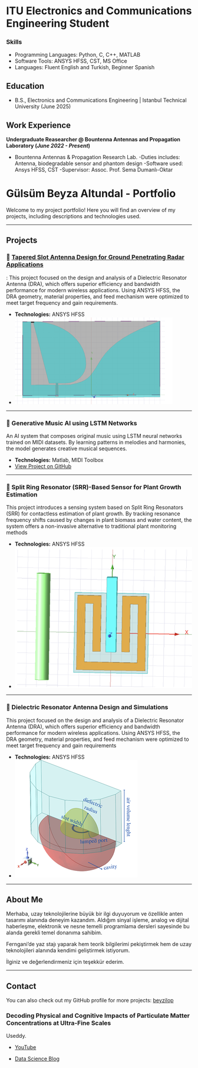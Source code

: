 
# ITU Electronics and Communications Engineering Student

### Skills
- Programming Languages: Python, C, C++, MATLAB
- Software Tools:  ANSYS HFSS, CST, MS Office
- Languages: Fluent English and Turkish, Beginner Spanish

## Education			        		
- B.S., Electronics and Communications Engineering | Istanbul Technical University (June 2025)

## Work Experience
**Undergraduate Reasearcher @ Bountenna Antennas and Propagation Laboratory (_June 2022 - Present_)**
- Bountenna Antennas & Propagation Research Lab.
-Duties includes: Antenna, biodegradable sensor and phantom design
-Software used: Ansys HFSS, CST
-Supervisor: Assoc. Prof. Sema Dumanlı-Oktar


# Gülsüm Beyza Altundal - Portfolio

Welcome to my project portfolio! Here you will find an overview of my projects, including descriptions and technologies used.

---

## Projects

### 📡 [Tapered Slot Antenna Design for Ground Penetrating Radar Applications](gpr.pdf)
: This project focused on the design and analysis of a Dielectric Resonator Antenna (DRA), which offers superior efficiency and bandwidth performance for modern wireless applications. Using ANSYS HFSS, the DRA geometry, material properties, and feed mechanism were optimized to meet target frequency and gain requirements.

- **Technologies:** ANSYS HFSS
- ![Tapered Slot Antenna](files/gpr.png)

---

### 🎵 Generative Music AI using LSTM Networks
An AI system that composes original music using LSTM neural networks trained on MIDI datasets. By learning patterns in melodies and harmonies, the model generates creative musical sequences.

- **Technologies:** Matlab, MIDI Toolbox
- [View Project on GitHub](https://github.com/beyzilop/Music-AI)


---

### 🌱 Split Ring Resonator (SRR)-Based Sensor for Plant Growth Estimation
This project introduces a sensing system based on Split Ring Resonators (SRR) for contactless estimation of plant growth. By tracking resonance frequency shifts caused by changes in plant biomass and water content, the system offers a non-invasive alternative to traditional plant monitoring methods

- **Technologies:** ANSYS HFSS
- ![SRR Sensor](files/srr.png)

---

### 📶 Dielectric Resonator Antenna Design and Simulations
This project focused on the design and analysis of a Dielectric Resonator Antenna (DRA), which offers superior efficiency and bandwidth performance for modern wireless applications. Using ANSYS HFSS, the DRA geometry, material properties, and feed mechanism were optimized to meet target frequency and gain requirements

- **Technologies:** ANSYS HFSS
- ![Dielectric Resonator Antenna](files/dra.png)

---

## About Me

Merhaba, uzay teknolojilerine büyük bir ilgi duyuyorum ve özellikle anten tasarımı alanında deneyim kazandım.
Aldığım sinyal işleme, analog ve dijital haberleşme, elektronik ve nesne temelli programlama dersleri sayesinde bu alanda gerekli temel donanıma sahibim.

Ferngani’de yaz stajı yaparak hem teorik bilgilerimi pekiştirmek hem de uzay teknolojileri alanında kendimi geliştirmek istiyorum.

İlginiz ve değerlendirmeniz için teşekkür ederim.

---

## Contact

You can also check out my GitHub profile for more projects: [beyzilop](https://github.com/beyzilop)




### Decoding Physical and Cognitive Impacts of Particulate Matter Concentrations at Ultra-Fine Scales

Useddy.


- [YouTube](https://www.youtube.com/@BeyzaAltundal)

- [Data Science Blog](https://medium.com/@shawhin)
